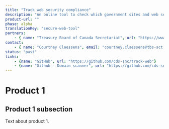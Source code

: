 ```yaml
---
title: "Track web security compliance"
description: "An online tool to check which government sites and web services are meeting good security practices, such as requiring privacy-protecting Hypertext Transfer Protocol Secure (HTTPS) connections."
product-url: ""
phase: alpha
translationKey: "secure-web-tool"
partners:
    - { name: "Treasury Board of Canada Secretariat", url: "https://www.canada.ca/en/treasury-board-secretariat.html" }
contact:
    - { name: "Courtney Claessens", email: "courtney.claessens@tbs-sct.gc.ca"}
status: "past"
links:
    - {name: "GitHub", url: "https://github.com/cds-snc/track-web"}
    - {name: "Github - Domain scanner", url: "https://github.com/cds-snc/tracker"}
---
```

# Product 1

## Product 1 subsection

Text about product 1.